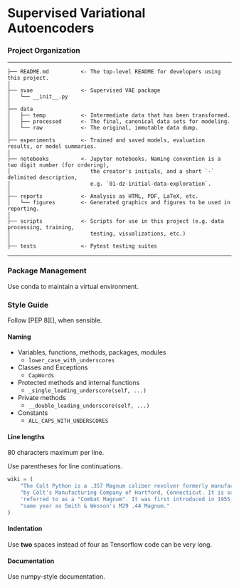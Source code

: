 # Supervised Variational Autoencoders

### Project Organization

------------
    ├── README.md          <- The top-level README for developers using this project.
    │
    ├── svae               <- Supervised VAE package
    │   └── __init__.py    
    │
    ├── data
    │   ├── temp           <- Intermediate data that has been transformed.
    │   ├── processed      <- The final, canonical data sets for modeling.
    │   └── raw            <- The original, immutable data dump.
    │
    ├── experiments        <- Trained and saved models, evaluation results, or model summaries.
    │
    ├── notebooks          <- Jupyter notebooks. Naming convention is a two digit number (for ordering),
    │                         the creator's initials, and a short `-` delimited description,
    │                         e.g. `01-dz-initial-data-exploration`.
    │
    ├── reports            <- Analysis as HTML, PDF, LaTeX, etc.
    │   └── figures        <- Generated graphics and figures to be used in reporting.
    │
    ├── scripts            <- Scripts for use in this project (e.g. data processing, training,
    │                         testing, visualizations, etc.)
    │
    ├── tests              <- Pytest testing suites
--------

### Package Management

Use conda to maintain a virtual environment.

### Style Guide

Follow [PEP 8][], when sensible.

#### Naming

- Variables, functions, methods, packages, modules
    - `lower_case_with_underscores`
- Classes and Exceptions
    - `CapWords`
- Protected methods and internal functions
    - `_single_leading_underscore(self, ...)`
- Private methods
    - `__double_leading_underscore(self, ...)`
- Constants
    - `ALL_CAPS_WITH_UNDERSCORES`

#### Line lengths

80 characters maximum per line.

Use parentheses for line continuations.

```python
wiki = (
    "The Colt Python is a .357 Magnum caliber revolver formerly manufactured "
    "by Colt's Manufacturing Company of Hartford, Connecticut. It is sometimes "
    'referred to as a "Combat Magnum". It was first introduced in 1955, the '
    "same year as Smith & Wesson's M29 .44 Magnum."
)
```

#### Indentation

Use **two** spaces instead of four as Tensorflow code can be very long.

#### Documentation

Use numpy-style documentation. 
